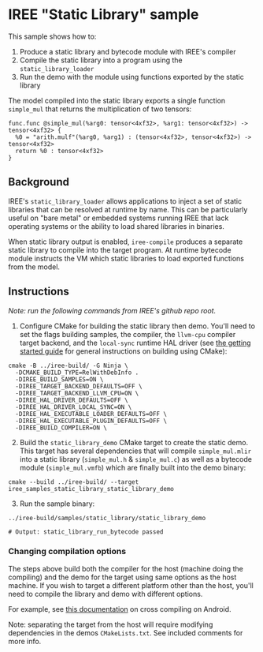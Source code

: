 # IREE "Static Library" sample

This sample shows how to:
1. Produce a static library and bytecode module with IREE's compiler
2. Compile the static library into a program using the `static_library_loader`
3. Run the demo with the module using functions exported by the static library

The model compiled into the static library exports a single function
`simple_mul` that returns the multiplication of two tensors:

```mlir
func.func @simple_mul(%arg0: tensor<4xf32>, %arg1: tensor<4xf32>) -> tensor<4xf32> {
  %0 = "arith.mulf"(%arg0, %arg1) : (tensor<4xf32>, tensor<4xf32>) -> tensor<4xf32>
  return %0 : tensor<4xf32>
}
```

## Background

IREE's `static_library_loader` allows applications to inject a set of static
libraries that can be resolved at runtime by name. This can be particularly
useful on "bare metal" or embedded systems running IREE that lack operating
systems or the ability to load shared libraries in binaries.

When static library output is enabled, `iree-compile` produces a separate
static library to compile into the target program. At runtime bytecode module
instructs the VM which static libraries to load exported functions from the
model.

## Instructions
_Note: run the following commands from IREE's github repo root._

1. Configure CMake for building the static library then demo. You'll need to set
the flags building samples, the compiler, the `llvm-cpu`
compiler target backend, and the `local-sync` runtime HAL driver (see
[the getting started guide](https://iree.dev/building-from-source/getting-started/)
for general instructions on building using CMake):

  ```shell
  cmake -B ../iree-build/ -G Ninja \
    -DCMAKE_BUILD_TYPE=RelWithDebInfo .
    -DIREE_BUILD_SAMPLES=ON \
    -DIREE_TARGET_BACKEND_DEFAULTS=OFF \
    -DIREE_TARGET_BACKEND_LLVM_CPU=ON \
    -DIREE_HAL_DRIVER_DEFAULTS=OFF \
    -DIREE_HAL_DRIVER_LOCAL_SYNC=ON \
    -DIREE_HAL_EXECUTABLE_LOADER_DEFAULTS=OFF \
    -DIREE_HAL_EXECUTABLE_PLUGIN_DEFAULTS=OFF \
    -DIREE_BUILD_COMPILER=ON \
  ```

2. Build the `static_library_demo` CMake target to create the static demo. This
target has several dependencies that will compile `simple_mul.mlir` into a
static library (`simple_mul.h` & `simple_mul.c`) as well as a bytecode module
(`simple_mul.vmfb`) which are finally built into the demo binary:

  ```shell
  cmake --build ../iree-build/ --target iree_samples_static_library_static_library_demo
  ```

3. Run the sample binary:

  ```shell
  ../iree-build/samples/static_library/static_library_demo

  # Output: static_library_run_bytecode passed
  ```

### Changing compilation options

The steps above build both the compiler for the host (machine doing the
compiling) and the demo for the target using same options as the host machine.
If you wish to target a different platform other than the host, you'll need to
compile the library and demo with different options.

For example, see
[this documentation](https://iree.dev/building-from-source/android/)
on cross compiling on Android.

Note: separating the target from the host will require modifying dependencies in
the demos `CMakeLists.txt`. See included comments for more info.
